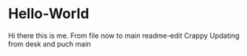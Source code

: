 # Hello-World
Hi there this is me.
From file now to main
readme-edit
Crappy
Updating from desk and puch
main
